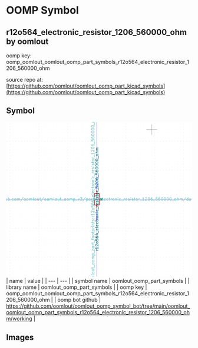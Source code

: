 # OOMP Symbol  
## r12o564_electronic_resistor_1206_560000_ohm  by oomlout  
  
oomp key: oomp_oomlout_oomlout_oomp_part_symbols_r12o564_electronic_resistor_1206_560000_ohm  
  
source repo at: [https://github.com/oomlout/oomlout_oomp_part_kicad_symbols](https://github.com/oomlout/oomlout_oomp_part_kicad_symbols)  
## Symbol  
  
[![working.png](working_600.png)](working.png)  
| name | value | 
| --- | --- | 
| symbol name | oomlout_oomp_part_symbols | 
| library name | oomlout_oomp_part_symbols | 
| oomp key | oomp_oomlout_oomlout_oomp_part_symbols_r12o564_electronic_resistor_1206_560000_ohm | 
| oomp bot github | https://github.com/oomlout/oomlout_oomp_symbol_bot/tree/main/oomlout_oomlout_oomp_part_symbols_r12o564_electronic_resistor_1206_560000_ohm/working | 
## Images  
